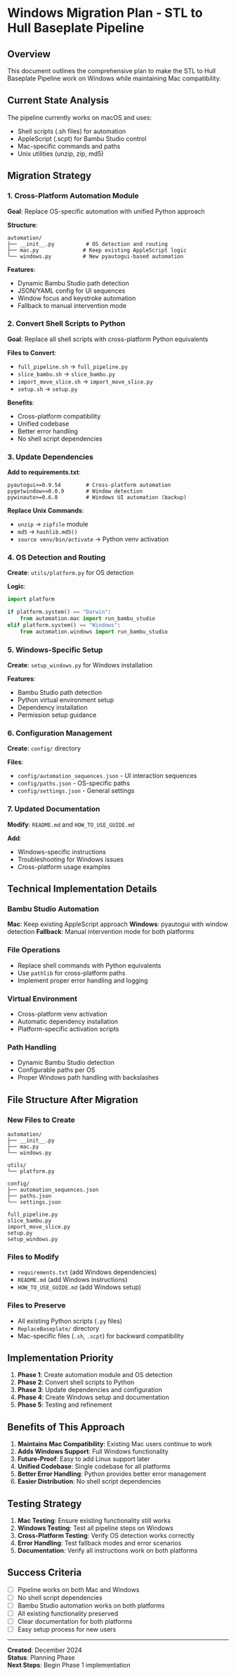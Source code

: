 # Windows Migration Plan - STL to Hull Baseplate Pipeline

## Overview
This document outlines the comprehensive plan to make the STL to Hull Baseplate Pipeline work on Windows while maintaining Mac compatibility.

## Current State Analysis
The pipeline currently works on macOS and uses:
- Shell scripts (.sh files) for automation
- AppleScript (.scpt) for Bambu Studio control
- Mac-specific commands and paths
- Unix utilities (unzip, zip, md5)

## Migration Strategy

### 1. Cross-Platform Automation Module
**Goal**: Replace OS-specific automation with unified Python approach

**Structure**:
```
automation/
├── __init__.py          # OS detection and routing
├── mac.py              # Keep existing AppleScript logic
└── windows.py          # New pyautogui-based automation
```

**Features**:
- Dynamic Bambu Studio path detection
- JSON/YAML config for UI sequences
- Window focus and keystroke automation
- Fallback to manual intervention mode

### 2. Convert Shell Scripts to Python
**Goal**: Replace all shell scripts with cross-platform Python equivalents

**Files to Convert**:
- `full_pipeline.sh` → `full_pipeline.py`
- `slice_bambu.sh` → `slice_bambu.py` 
- `import_move_slice.sh` → `import_move_slice.py`
- `setup.sh` → `setup.py`

**Benefits**:
- Cross-platform compatibility
- Unified codebase
- Better error handling
- No shell script dependencies

### 3. Update Dependencies
**Add to requirements.txt**:
```
pyautogui>=0.9.54        # Cross-platform automation
pygetwindow>=0.0.9       # Window detection
pywinauto>=0.6.8         # Windows UI automation (backup)
```

**Replace Unix Commands**:
- `unzip` → `zipfile` module
- `md5` → `hashlib.md5()`
- `source venv/bin/activate` → Python venv activation

### 4. OS Detection and Routing
**Create**: `utils/platform.py` for OS detection

**Logic**:
```python
import platform

if platform.system() == "Darwin":
    from automation.mac import run_bambu_studio
elif platform.system() == "Windows":
    from automation.windows import run_bambu_studio
```

### 5. Windows-Specific Setup
**Create**: `setup_windows.py` for Windows installation

**Features**:
- Bambu Studio path detection
- Python virtual environment setup
- Dependency installation
- Permission setup guidance

### 6. Configuration Management
**Create**: `config/` directory

**Files**:
- `config/automation_sequences.json` - UI interaction sequences
- `config/paths.json` - OS-specific paths
- `config/settings.json` - General settings

### 7. Updated Documentation
**Modify**: `README.md` and `HOW_TO_USE_GUIDE.md`

**Add**:
- Windows-specific instructions
- Troubleshooting for Windows issues
- Cross-platform usage examples

## Technical Implementation Details

### Bambu Studio Automation
**Mac**: Keep existing AppleScript approach
**Windows**: pyautogui with window detection
**Fallback**: Manual intervention mode for both platforms

### File Operations
- Replace shell commands with Python equivalents
- Use `pathlib` for cross-platform paths
- Implement proper error handling and logging

### Virtual Environment
- Cross-platform venv activation
- Automatic dependency installation
- Platform-specific activation scripts

### Path Handling
- Dynamic Bambu Studio detection
- Configurable paths per OS
- Proper Windows path handling with backslashes

## File Structure After Migration

### New Files to Create
```
automation/
├── __init__.py
├── mac.py
└── windows.py

utils/
└── platform.py

config/
├── automation_sequences.json
├── paths.json
└── settings.json

full_pipeline.py
slice_bambu.py
import_move_slice.py
setup.py
setup_windows.py
```

### Files to Modify
- `requirements.txt` (add Windows dependencies)
- `README.md` (add Windows instructions)
- `HOW_TO_USE_GUIDE.md` (add Windows setup)

### Files to Preserve
- All existing Python scripts (`.py` files)
- `ReplaceBaseplate/` directory
- Mac-specific files (`.sh`, `.scpt`) for backward compatibility

## Implementation Priority

1. **Phase 1**: Create automation module and OS detection
2. **Phase 2**: Convert shell scripts to Python
3. **Phase 3**: Update dependencies and configuration
4. **Phase 4**: Create Windows setup and documentation
5. **Phase 5**: Testing and refinement

## Benefits of This Approach

1. **Maintains Mac Compatibility**: Existing Mac users continue to work
2. **Adds Windows Support**: Full Windows functionality
3. **Future-Proof**: Easy to add Linux support later
4. **Unified Codebase**: Single codebase for all platforms
5. **Better Error Handling**: Python provides better error management
6. **Easier Distribution**: No shell script dependencies

## Testing Strategy

1. **Mac Testing**: Ensure existing functionality still works
2. **Windows Testing**: Test all pipeline steps on Windows
3. **Cross-Platform Testing**: Verify OS detection works correctly
4. **Error Handling**: Test fallback modes and error scenarios
5. **Documentation**: Verify all instructions work on both platforms

## Success Criteria

- [ ] Pipeline works on both Mac and Windows
- [ ] No shell script dependencies
- [ ] Bambu Studio automation works on both platforms
- [ ] All existing functionality preserved
- [ ] Clear documentation for both platforms
- [ ] Easy setup process for new users

---

**Created**: December 2024  
**Status**: Planning Phase  
**Next Steps**: Begin Phase 1 implementation

